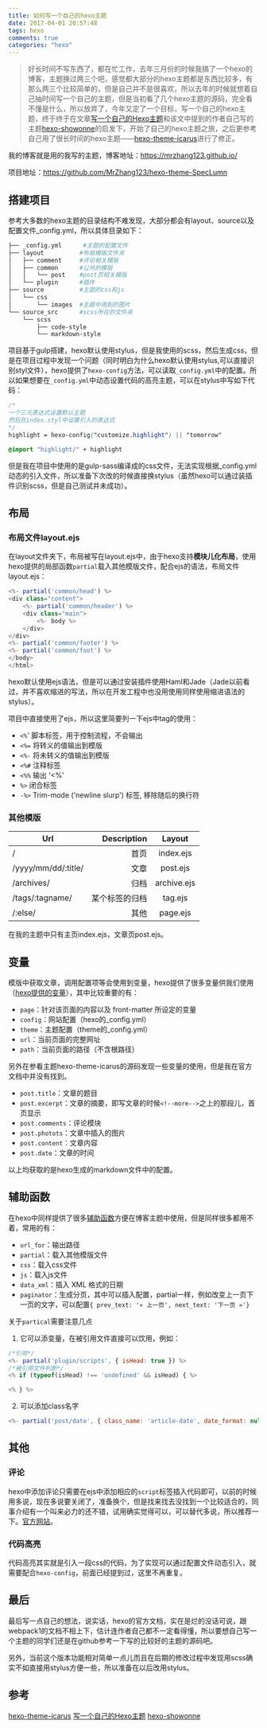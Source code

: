 ```yaml
---
title: 如何写一个自己的hexo主题
date: 2017-04-01 20:57:48
tags: hexo
comments: true
categories: "hexo"
---
```


>好长时间不写东西了，都在忙工作，去年三月份的时候我搞了一个hexo的博客，主题换过两三个吧，感觉都大部分的hexo主题都是东西比较多，有那么两三个比较简单的，但是自己并不是很喜欢，所以去年的时候就想着自己抽时间写一个自己的主题，但是当初看了几个hexo主题的源码，完全看不懂是什么，所以放弃了，今年又定了一个目标，写一个自己的hexo主题，终于终于在文章[写一个自己的Hexo主题](https://segmentfault.com/a/1190000006057336])和该文中提到的作者自己写的主题[hexo-showonne](https://github.com/showonne/hexo-showonne)的启发下，开始了自己的hexo主题之旅，之后更参考自己用了很长时间的hexo主题——[hexo-theme-icarus](https://github.com/ppoffice/hexo-theme-icarus)进行了修正。

<!--more-->

我的博客就是用的我写的主题，博客地址：https://mrzhang123.github.io/

项目地址：https://github.com/MrZhang123/hexo-theme-SpecLumn


## 搭建项目


参考大多数的hexo主题的目录结构不难发现，大部分都会有layout、source以及配置文件_config.yml，所以具体目录如下：

```sh
├── _config.yml      #主题的配置文件
├── layout          #布局模版文件夹 
│   ├── comment     #评论相关模版
│   ├── common      #公共的模版
│   │   └── post    #post页相关模版
│   └── plugin      #插件
├── source          #主题的css和js
│   └── css
│       └── images  #主题中用到的图片
└── source_src      #scss所在的文件夹
    └── scss
        ├── code-style
        └── markdown-style
```

项目基于gulp搭建，hexo默认使用stylus，但是我使用的scss，然后生成css，但是在项目过程中发现一个问题（同时明白为什么hexo默认使用stylus,可以直接识别styl文件），hexo提供了`hexo-config`方法，可以读取`_config.yml`中的配置。所以如果想要在`_config.yml`中动态设置代码的高亮主题，可以在stylus中写如下代码：

```css
/*
一个三元表达式设置默认主题
然后在index.styl中设置引入的表达式
*/
highlight = hexo-config("customize.highlight") || "tomorrow"

@import "highlight/" + highlight
```
但是我在项目中使用的是gulp-sass编译成的css文件，无法实现根据_config.yml动态的引入文件，所以准备下次改的时候直接换stylus（虽然hexo可以通过装插件识别scss，但是自己测试并未成功）。

## 布局

### 布局文件layout.ejs

在layout文件夹下，布局被写在layout.ejs中，由于hexo支持**模块儿化布局**，使用hexo提供的局部函数`partial`载入其他模版文件，配合ejs的语法，布局文件layout.ejs：

```js
<%- partial('common/head') %>
<div class="content">
    <%- partial('common/header') %>
    <div class="main">
        <%- body %>
    </div>
</div>
<%- partial('common/footer') %>
<%- partial('common/foot') %>
</body>
</html>
```

hexo默认使用ejs语法，但是可以通过安装插件使用Haml和Jade（Jade以前看过，并不喜欢缩进的写法，所以在开发工程中也没用使用同样使用缩进语法的stylus）。

项目中直接使用了ejs，所以这里简要列一下ejs中tag的使用：

- `<%`' 脚本标签，用于控制流程，不会输出
- `<%=` 将转义的值输出到模版
- `<%-` 将未转义的值输出到模版
- `<%#` 注释标签
- `<%%` 输出 '<%'
- `%>`  闭合标签
- `-%>` Trim-mode ('newline slurp') 标签, 移除随后的换行符

### 其他模版

| Url        | Description   |  Layout  |
| --------   | -----:  | :----:  |
| /     | 首页      |   index.ejs     |
| /yyyy/mm/dd/:title/        |   文章   |   post.ejs   |
| /archives/        |    归档    |  archive.ejs  |
| /tags/:tagname/        |    某个标签的归档    |  tag.ejs  |
| /:else/   |    其他    |  page.ejs  |

在我的主题中只有主页index.ejs，文章页post.ejs。

## 变量

模版中获取文章，调用配置项等会使用到变量，hexo提供了很多变量供我们使用（[hexo提供的变量](https://hexo.io/zh-cn/docs/variables.html)），其中比较重要的有：

- `page`：针对该页面的内容以及 front-matter 所设定的变量
- `config`：网站配置（hexo的_config.yml）
- `theme`：主题配置（theme的_config.yml）
- `url`：当前页面的完整网址
- `path`：当前页面的路径（不含根路径）

另外在参看主题hexo-theme-icarus的源码发现一些变量的使用，但是我在官方文档中并没有找到。

- `post.title`：文章的题目
- `post.excerpt`：文章的摘要，即写文章的时候`<!--more-->`之上的那段儿，首页显示
- `post.comments`：评论模块
- `post.photots`：文章中插入的图片
- `post.content`：文章内容
- `post.date`：文章的时间

以上均获取的是hexo生成的markdown文件中的配置。

## 辅助函数

在hexo中同样提供了很多[辅助函数](https://hexo.io/zh-cn/docs/helpers.html)方便在博客主题中使用，但是同样很多都用不着，常用的有：

- `url_for`：输出路径
- `partial`：载入其他模版文件
- `css`：载入css文件
- `js`：载入js文件
- `data_xml`：插入 XML 格式的日期
- `paginator`：生成分页，其中可以插入配置，partial一样，例如改变上一页下一页的文字，可以配置`{ prev_text: '« 上一页', next_text: '下一页 »'}`

关于`partical`需要注意几点

1. 它可以添变量，在被引用文件直接可以饮用，例如：

```js
/*引用*/
<%- partial('plugin/scripts', { isHead: true }) %>
/*被引用文件判断*/
<% if (typeof(isHead) !== 'undefined' && isHead) { %>

<% } %>
```

2. 可以添加class名字

```js
<%- partial('post/date', { class_name: 'article-date', date_format: null }) %>
```

## 其他

### 评论

hexo中添加评论只需要在ejs中添加相应的`script`标签插入代码即可，以前的时候用多说，现在多说要关闭了，准备换个，但是找来找去没找到一个比较适合的，同事介绍有一个叫来必力的还不错，试用确实觉得可以，可以替代多说，所以推荐一下。[官方网站](https://livere.com/)。

### 代码高亮

代码高亮其实就是引入一段css的代码，为了实现可以通过配置文件动态引入，就需要配合`hexo-config`，前面已经提到过，这里不再重复。

## 最后

最后写一点自己的想法，说实话，hexo的官方文档，实在是烂的没话可说，跟webpack1的文档不相上下，估计连作者自己都不一定看得懂，所以要想自己写一个主题的同学们还是在github参考一下写的比较好的主题的源码吧。

另外，当前这个版本功能相对简单一点儿而且在后期的修改过程中发现用scss确实不如直接用stylus方便一些，所以准备在以后改用stylus。

## 参考

[hexo-theme-icarus](https://github.com/ppoffice/hexo-theme-icarus)
[写一个自己的Hexo主题](https://segmentfault.com/a/1190000006057336)
[hexo-showonne](https://github.com/showonne/hexo-showonne)